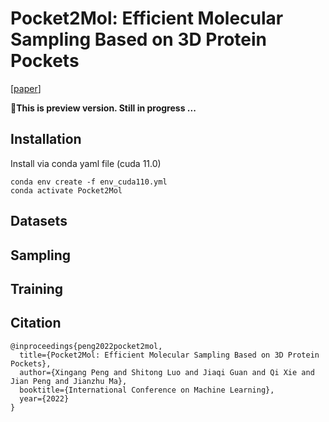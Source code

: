 # Pocket2Mol: Efficient Molecular Sampling Based on 3D Protein Pockets
[[paper](https://arxiv.org/abs/2205.07249)]

🚧**This is preview version. Still in progress ...**

## Installation

Install via conda yaml file (cuda 11.0)
```
conda env create -f env_cuda110.yml
conda activate Pocket2Mol
```
## Datasets

## Sampling

## Training


## Citation
```
@inproceedings{peng2022pocket2mol,
  title={Pocket2Mol: Efficient Molecular Sampling Based on 3D Protein Pockets},
  author={Xingang Peng and Shitong Luo and Jiaqi Guan and Qi Xie and Jian Peng and Jianzhu Ma},
  booktitle={International Conference on Machine Learning},
  year={2022}
}
```
